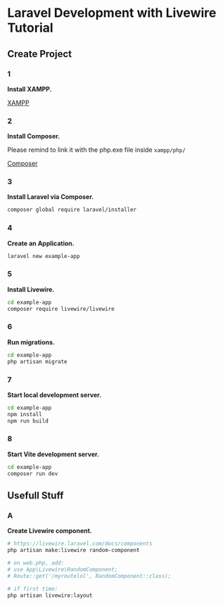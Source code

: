 # Laravel Development with Livewire Tutorial

## Create Project

### 1
**Install XAMPP.**

[XAMPP](https://www.apachefriends.org/)

### 2
**Install Composer.**

Please remind to link it with the php.exe file inside ```xampp/php/```

[Composer](https://getcomposer.org/)

### 3
**Install Laravel via Composer.**

```bash
composer global require laravel/installer
```

### 4
**Create an Application.**

```bash
laravel new example-app
```

### 5
**Install Livewire.**

```bash
cd example-app
composer require livewire/livewire
```

### 6
**Run migrations.**

```bash
cd example-app
php artisan migrate
```

### 7
**Start local development server.**

```bash
cd example-app
npm install
npm run build
```

### 8
**Start Vite development server.**
```bash
cd example-app
composer run dev
```

## Usefull Stuff

### A
**Create Livewire component.**

```bash
# https://livewire.laravel.com/docs/components
php artisan make:livewire random-component

# on web.php, add:
# use App\Livewire\RandomComponent;
# Route::get('/myroutelol', RandomComponent::class);

# if first time:
php artisan livewire:layout
```
